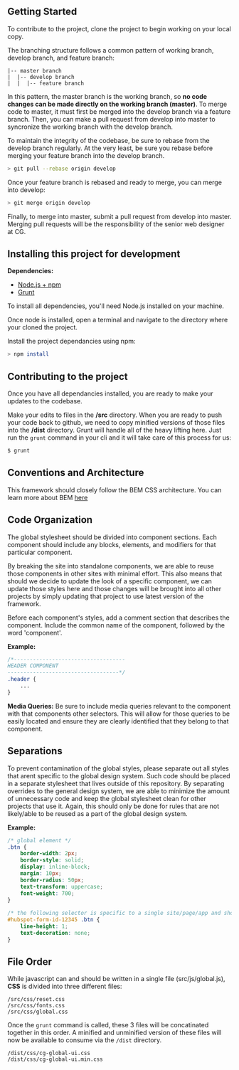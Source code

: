 ## Getting Started
To contribute to the project, clone the project to begin working on your local copy.

The branching structure follows a common pattern of working branch, develop branch, and feature branch: 
```
|-- master branch
|  |-- develop branch
|  |  |-- feature branch
```

In this pattern, the master branch is the working branch, so **no code changes can be made directly on the working branch (master)**. To merge code to master, it must first be merged into the develop branch via a feature branch. Then, you can make a pull request from develop into master to syncronize the working branch with the develop branch.

To maintain the integrity of the codebase, be sure to rebase from the develop branch regularly. At the very least, be sure you rebase before merging your feature branch into the develop branch.

```bash
> git pull --rebase origin develop
```

Once your feature branch is rebased and ready to merge, you can merge into develop:
```bash
> git merge origin develop
```

Finally, to merge into master, submit a pull request from develop into master. Merging pull requests will be the responsibility of the senior web designer at CG.

## Installing this project for development

**Dependencies:**
- [Node.js + npm](https://nodejs.org)
- [Grunt](https://gruntjs.com/)

To install all dependencies, you'll need Node.js installed on your machine.

Once node is installed, open a terminal and navigate to the directory where your cloned the project.

Install the project dependancies using npm: 
```bash
> npm install
```

## Contributing to the project
Once you have all dependancies installed, you are ready to make your updates to the codebase.

Make your edits to files in the **/src** directory. When you are ready to push your code back to github, we need to copy minified versions of those files into the **/dist** directory. Grunt will handle all of the heavy lifting here. Just run the ```grunt``` command in your cli and it will take care of this process for us:

```bash
$ grunt
```

## Conventions and Architecture
This framework should closely follow the BEM CSS architecture. You can learn more about BEM [here](http://getbem.com/introduction/)

## Code Organization
The global stylesheet should be divided into component sections. Each component should include any blocks, elements, and modifiers for that particular component. 

By breaking the site into standalone components, we are able to reuse those components in other sites with minimal effort. This also means that should we decide to update the look of a specific component, we can update those styles here and those changes will be brought into all other projects by simply updating that project to use latest version of the framework.

Before each component's styles, add a comment section that describes the component. Include the common name of the component, followed by the word 'component'.

**Example:**
```css
/*-----------------------------------
HEADER COMPONENT
-----------------------------------*/
.header {
    ...
}
```
**Media Queries:**
Be sure to include media queries relevant to the component with that components other selectors. This will allow for those queries to be easily located and ensure they are clearly identified that they belong to that component.


## Separations
To prevent contamination of the global styles, please separate out all styles that arent specific to the global design system. Such code should be placed in a separate stylesheet that lives outside of this repository. By separating overrides to the general design system, we are able to minimize the amount of unnecessary code and keep the global stylesheet clean for other projects that use it. Again, this should only be done for rules that are not likely/able to be reused as a part of the global design system.

**Example:**
```css
/* global element */
.btn {
    border-width: 2px;
    border-style: solid;
    display: inline-block;
    margin: 10px;
    border-radius: 50px;
    text-transform: uppercase;
    font-weight: 700;
}
  
/* the following selector is specific to a single site/page/app and should thus be moved into a seperate local stylesheet outside of the global framework */
#hubspot-form-id-12345 .btn {
    line-height: 1;
    text-decoration: none;
}
```

## File Order
While javascript can and should be written in a single file (src/js/global.js), **CSS** is divided into three different files: 
```
/src/css/reset.css
/src/css/fonts.css 
/src/css/global.css
```

Once the ```grunt``` command is called, these 3 files will be concatinated together in this order. A minified and unminified version of these files will now be available to consume via the ```/dist``` directory.

```
/dist/css/cg-global-ui.css
/dist/css/cg-global-ui.min.css
```
